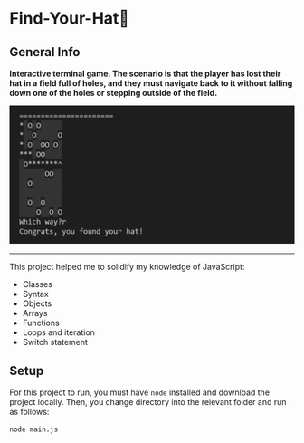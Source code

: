 # Find-Your-Hat🎩

## General Info
**Interactive terminal game. The scenario is that the player has lost their hat in a field full of holes, and they must navigate back to it without falling down one of the holes or stepping outside of the field.** 

![](https://github.com/danieLLeonte/Find-Your-Hat/blob/main/screencast/Screenshot%202022-08-19%20132736.png)
***

This project helped me to solidify my knowledge of JavaScript:
* Classes
* Syntax
* Objects
* Arrays
* Functions
* Loops and iteration
* Switch statement

## Setup
For this project to run, you must have `node` installed and download the project locally.
Then, you change directory into the relevant folder and run as follows:

```
node main.js
```
